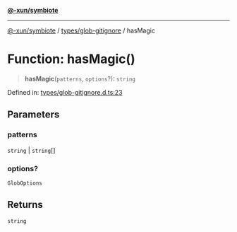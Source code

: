 [**@-xun/symbiote**](../../../README.md)

***

[@-xun/symbiote](../../../README.md) / [types/glob-gitignore](../README.md) / hasMagic

# Function: hasMagic()

> **hasMagic**(`patterns`, `options`?): `string`

Defined in: [types/glob-gitignore.d.ts:23](https://github.com/Xunnamius/symbiote/blob/d10510b26b60a15206271bb6da7ebcd862e067c4/types/glob-gitignore.d.ts#L23)

## Parameters

### patterns

`string` | `string`[]

### options?

`GlobOptions`

## Returns

`string`
